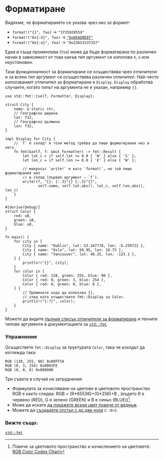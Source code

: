 # Форматиране 

Видяхме, че форматирането се указва чрез *низ за формат*:

* `format!("{}", foo)` -> `"3735928559"`
* `format!("0x{:X}", foo)` -> [`"0xDEADBEEF"`][deadbeef]
* `format!("0o{:o}", foo)` -> `"0o33653337357"`

Една и съща променлива (`foo`) може да бъде форматирана по различен начин в
зависимост от това какъв *тип аргумент* се използва `X`, `o` или *неустановен*.

Тази функционалност за форматиране се осъществява чрез отличители и за всеки
тип аргумент се осъществява различен отличител. Най-често използваният
отличител за форматиране е `Display`. `Display` обработва случаите, когато типът
на аргумента не е указан, например `{}`.

```rust,editable
use std::fmt::{self, Formatter, Display};

struct City {
    name: &'static str,
    // Географска ширина
    lat: f32,
    // Географска дължина
    lon: f32,
}

impl Display for City {
    // `f` е склад¹ и този метод трябва да пише форматирания низ в него.
    fn fmt(&self, f: &mut Formatter) -> fmt::Result {
        let lat_c = if self.lat >= 0.0 { 'N' } else { 'S' };
        let lon_c = if self.lon >= 0.0 { 'E' } else { 'W' };

        // макросът `write!` е като `format!`, но той пише форматирания низ
        // в склад (първия аргумент – `f`).
        write!(f, "{}: {:.3}°{} {:.3}°{}",
               self.name, self.lat.abs(), lat_c, self.lon.abs(), lon_c)
    }
}

#[derive(Debug)]
struct Color {
    red: u8,
    green: u8,
    blue: u8,
}

fn main() {
    for city in [
        City { name: "Dublin", lat: 53.347778, lon: -6.259722 },
        City { name: "Oslo", lat: 59.95, lon: 10.75 },
        City { name: "Vancouver", lat: 49.25, lon: -123.1 },
    ] {
        println!("{}", city);
    }
    for color in [
        Color { red: 128, green: 255, blue: 90 },
        Color { red: 0, green: 3, blue: 254 },
        Color { red: 0, green: 0, blue: 0 },
    ] {
        // Променете кода да използва {},
        // след като осъществите fmt::Display за Color.
        println!("{:?}", color);
    }
}
```

Можете да видите [пълния списък отличители за форматиране][fmt_traits] и
техните типове аргументи в документацията за [`std::fmt`][fmt].

### Упражнение

Осъществете `fmt::Display` за труктурата `Color`, така че изходът да изглежда
така:

```text
RGB (128, 255, 90) 0x80FF5A
RGB (0, 3, 254) 0x0003FE
RGB (0, 0, 0) 0x000000
```

Три съвета в случай на затруднения:

* Формулата за изчисляване на цветове в цветовото пространство RGB е както
  следва: RGB = (R\*65536)+(G\*256)+B , (където R е червено (RED), G е зелено
  (GREEN) и B е синьо (BLUE))[^rgbformula].
* Може да искате [да покажете всеки цвят повече от веднъж][named_parameters].
* Можете да [създадете отстъп с до две нули][fmt_width] с `:0>2`.

### Вижте също:

[`std::fmt`][fmt]

[^buffer]: склад – buffer

[^rgbformula]: Повече за цветовото пространство и изчислението на цветовете: [RGB Color Codes Chart](https://www.rapidtables.com/web/color/RGB_Color.html)

[named_parameters]: https://doc.rust-lang.org/std/fmt/#named-parameters
[deadbeef]: https://en.wikipedia.org/wiki/Deadbeef#Magic_debug_values
[fmt]: https://doc.rust-lang.org/std/fmt/
[fmt_traits]: https://doc.rust-lang.org/std/fmt/#formatting-traits
[fmt_width]: https://doc.rust-lang.org/std/fmt/#width

